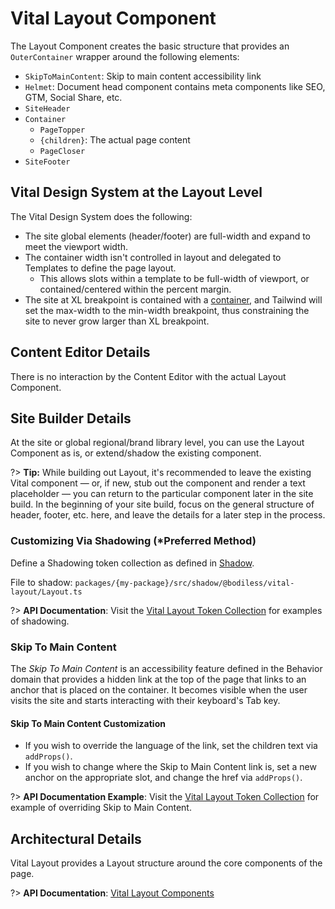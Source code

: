 # Vital Layout Component

The Layout Component creates the basic structure that provides an `OuterContainer` wrapper around
the following elements:

- `SkipToMainContent`: Skip to main content accessibility link
- `Helmet`: Document head component contains meta components like SEO, GTM, Social Share, etc.
- `SiteHeader`
- `Container`
  - `PageTopper`
  - `{children}`: The actual page content
  - `PageCloser`
- `SiteFooter`

## Vital Design System at the Layout Level

The Vital Design System does the following:

- The site global elements (header/footer) are full-width and expand to meet the viewport width.
- The container width isn't controlled in layout and delegated to Templates to define the page
  layout.
  - This allows slots within a template to be full-width of viewport, or contained/centered within
  the percent margin.
- The site at XL breakpoint is contained with a [container](https://tailwindcss.com/docs/container),
  and Tailwind will set the max-width to the min-width breakpoint, thus constraining the site to
  never grow larger than XL breakpoint.

## Content Editor Details

There is no interaction by the Content Editor with the actual Layout Component.

## Site Builder Details

At the site or global regional/brand library level, you can use the Layout Component as is, or
extend/shadow the existing component.

?> **Tip:** While building out Layout, it's recommended to leave the existing Vital component —
or, if new, stub out the component and render a text placeholder — you can return to the particular
component later in the site build. In the beginning of your site build, focus on the general
structure of header, footer, etc. here, and leave the details for a later step in the process.

### Customizing Via Shadowing (*Preferred Method)

Define a Shadowing token collection as defined in [Shadow](../VitalElements/Shadow).

File to shadow: `packages/{my-package}/src/shadow/@bodiless/vital-layout/Layout.ts`

?> **API Documentation**: Visit the
[Vital Layout Token Collection](../../../Development/API/@bodiless/vital-layout/interfaces/VitalLayout)
for examples of shadowing.

### Skip To Main Content

The _Skip To Main Content_ is an accessibility feature defined in the Behavior domain that provides
a hidden link at the top of the page that links to an anchor that is placed on the container. It
becomes visible when the user visits the site and starts interacting with their keyboard's Tab key.
#### Skip To Main Content Customization

- If you wish to override the language of the link, set the children text via `addProps()`.
- If you wish to change where the Skip to Main Content link is, set a new anchor on the appropriate
  slot, and change the href via `addProps()`.

?> **API Documentation Example**: Visit the
[Vital Layout Token Collection](../../../Development/API/@bodiless/vital-layout/interfaces/VitalLayout?id=default)
for example of overriding Skip to Main Content.

## Architectural Details

Vital Layout provides a Layout structure around the core components of the page.

?> **API Documentation**:
[Vital Layout Components](../../../Development/API/@bodiless/vital-layout/interfaces/LayoutComponents)
